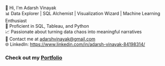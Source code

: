 👋 Hi, I'm Adarsh Vinayak<br>
📊 Data Explorer | SQL Alchemist | Visualization Wizard | Machine Learning Enthusiast <br>
🐍 Proficient in SQL, Tableau, and Python<br>
📈 Passionate about turning data chaos into meaningful narratives<br>
📧 Contact me at adarshvinayak@gmail.com <br>
🌐 LinkedIn: https://www.linkedin.com/in/adarsh-vinayak-84198314/


<h3>Check out my <a href = "https://github.com/adarshvinayak/myportfolio"> Portfolio </a></h3>

<!---
adarshvinayak/adarshvinayak is a ✨ special ✨ repository because its `README.md` (this file) appears on your GitHub profile.
You can click the Preview link to take a look at your changes.
--->
